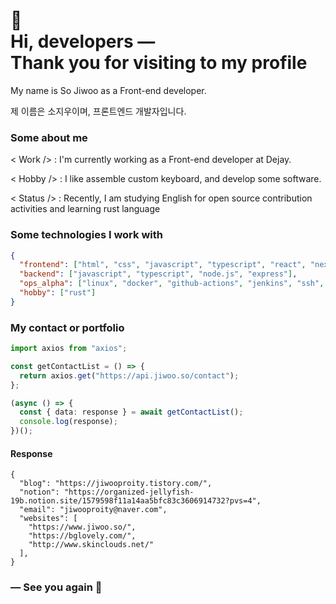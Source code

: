 # 👋<br/>Hi, developers ―<br/>Thank you for visiting to my profile

My name is So Jiwoo as a Front-end developer.

제 이름은 소지우이며, 프론트엔드 개발자입니다.

### Some about me

< Work /> : I'm currently working as a Front-end developer at Dejay.

< Hobby /> : I like assemble custom keyboard, and develop some software.

< Status /> : Recently, I am studying English for open source contribution activities and learning rust language

### Some technologies I work with

```json
{
  "frontend": ["html", "css", "javascript", "typescript", "react", "next.js"],
  "backend": ["javascript", "typescript", "node.js", "express"],
  "ops_alpha": ["linux", "docker", "github-actions", "jenkins", "ssh", "zsh", "git"],
  "hobby": ["rust"]
}
```

### My contact or portfolio

```typescript
import axios from "axios";

const getContactList = () => {
  return axios.get("https://api.jiwoo.so/contact");
};

(async () => {
  const { data: response } = await getContactList();
  console.log(response);
})();
```

#### Response

```console
{
  "blog": "https://jiwooproity.tistory.com/",
  "notion": "https://organized-jellyfish-19b.notion.site/1579598f11a14aa5bfc83c3606914732?pvs=4",
  "email": "jiwooproity@naver.com",
  "websites": [
    "https://www.jiwoo.so/",
    "https://bglovely.com/",
    "http://www.skinclouds.net/"
  ],
}
```

### ― See you again 🙌
